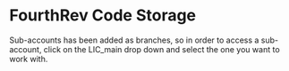 # FourthRev Code Storage

Sub-accounts has been added as branches, so in order to access a sub-account, click on the LIC_main drop down and select the one you want to work with.
